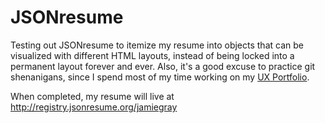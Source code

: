 # JSONresume

Testing out JSONresume to itemize my resume into objects that can be visualized with different HTML layouts, instead of being locked into a permanent layout forever and ever. Also, it's a good excuse to practice git shenanigans, since I spend most of my time working on my [UX Portfolio](https://jamiegray.net/software).

When completed, my resume will live at http://registry.jsonresume.org/jamiegray
